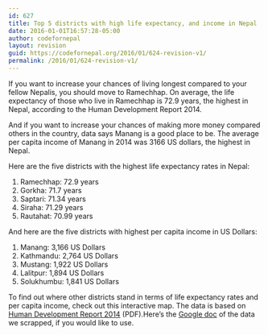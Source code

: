 ```yaml
---
id: 627
title: Top 5 districts with high life expectancy, and income in Nepal
date: 2016-01-01T16:57:28-05:00
author: codefornepal
layout: revision
guid: https://codefornepal.org/2016/01/624-revision-v1/
permalink: /2016/01/624-revision-v1/
---
```

If you want to increase your chances of living longest compared to your fellow Nepalis, you should move to Ramechhap. On average, the life expectancy of those who live in Ramechhap is 72.9 years, the highest in Nepal, according to the Human Development Report 2014.

And if you want to increase your chances of making more money compared others in the country, data says Manang is a good place to be. The average per capita income of Manang in 2014 was 3166 US dollars, the highest in Nepal.

Here are the five districts with the highest life expectancy rates in Nepal:

  1. Ramechhap: 72.9 years
  2. Gorkha: 71.7 years
  3. Saptari: 71.34 years
  4. Siraha: 71.29 years
  5. Rautahat: 70.99 years

And here are the five districts with highest per capita income in US Dollars:

  1. Manang: 3,166 US Dollars
  2. Kathmandu: 2,764 US Dollars
  3. Mustang: 1,922 US Dollars
  4. Lalitpur: 1,894 US Dollars
  5. Solukhumbu: 1,841 US Dollars

To find out where other districts stand in terms of life expectancy rates and per capita income, check out this interactive map. The data is based on [Human Development Report 2014](http://hdr.undp.org/sites/default/files/nepal_nhdr_2014-final.pdf) (PDF).Here&#8217;s the [Google doc](https://docs.google.com/spreadsheets/d/1uEaLKC_YEd5q3Wvr32ItLghSnhZk8lJfsMqxFK-L4DA/edit#gid=717418768) of the data we scrapped, if you would like to use.